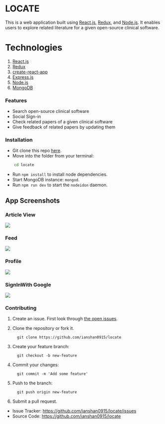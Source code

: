 # LOCATE
This is a web application built using [React.js](https://reactjs.org), [Redux](https://redux.js.org), and [Node.js](https://nodejs.org). It enables users to explore related literature for a given open-source clinical software.

# Technologies

1. [React.js](https://reactjs.org)
1. [Redux](https://redux.js.org)
1. [create-react-app](https://github.com/facebook/create-react-app)
1. [Express.js](https://expressjs.com)
1. [Node.js](https://nodejs.org)
1. [MongoDB](https://mongodb.com)

### Features
- Search open-source clinical software
- Social Sign-in
- Check related papers of a given clinical software
- Give feedback of related papers by updating them

### Installation
* Git clone this repo [here](https://github.com/krissnawat/medium-clone-on-node).
* Move into the folder from your terminal:
```sh
    cd locate
```
* Run `npm install` to install node dependencies.
* Start MongoDB instance: `mongod`.
* Run `npm run dev` to start the `nodeidon` daemon.

## App Screenshots

### **Article View**
![](screenshots/article_view.png)


### **Feed**
![](screenshots/feed.png)


### **Profile**
![](screenshots/profile.png)


### **SignInWith Google**
![](screenshots/signinwith.png)


### Contributing
1. Create an issue. First look through [the open issues](https://github.com/ianshan0915/locate/issues).
1. Clone the repository or fork it.

         git clone https://github.com/ianshan0915/locate


1. Create your feature branch:

         git checkout -b new-feature

1. Commit your changes:

         git commit -m 'Add some feature'

1. Push to the branch:

         git push origin new-feature

1. Submit a pull request.

- Issue Tracker: https://github.com/ianshan0915/locate/issues
- Source Code: https://github.com/ianshan0915/locate